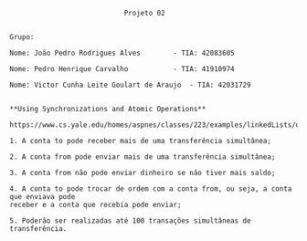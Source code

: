 								Projeto 02


	Grupo:

	Nome: João Pedro Rodrigues Alves		- TIA: 42083605

	Nome: Pedro Henrique Carvalho 			- TIA: 41910974

	Nome: Victor Cunha Leite Goulart de Araujo	- TIA: 42031729


	**Using Synchronizations and Atomic Operations**

	https://www.cs.yale.edu/homes/aspnes/classes/223/examples/linkedLists/queue.c

	1. A conta to pode receber mais de uma transferência simultânea;

	2. A conta from pode enviar mais de uma transferência simultânea;

	3. A conta from não pode enviar dinheiro se não tiver mais saldo;

	4. A conta to pode trocar de ordem com a conta from, ou seja, a conta que enviava pode
	receber e a conta que recebia pode enviar;

	5. Poderão ser realizadas até 100 transações simultâneas de transferência.
